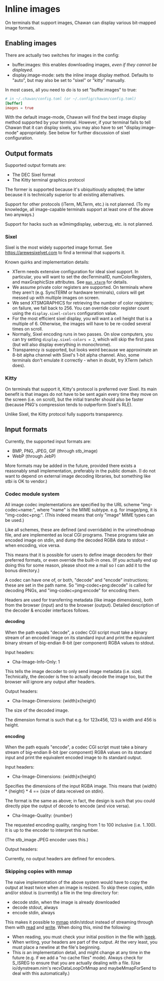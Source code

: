 <!-- MANON
% cha-image(5) | Image support in Chawan
MANOFF -->

# Inline images

On terminals that support images, Chawan can display various bit-mapped
image formats.

## Enabling images

There are actually two switches for images in the config:

* buffer.images: this enables downloading images, *even if they cannot
  be displayed*.
* display.image-mode: sets the inline image display method. Defaults to
  "auto", but may also be set to "sixel" or "kitty" manually.

In most cases, all you need to do is to set "buffer.images" to true:

```toml
# in ~/.chawan/config.toml (or ~/.config/chawan/config.toml)
[buffer]
images = true
```

With the default image-mode, Chawan will find the best image display
method supported by your terminal. However, if your terminal fails
to tell Chawan that it can display sixels, you may also have to set
"display.image-mode" appropriately.  See below for further discussion of
sixel configuration.

## Output formats

Supported output formats are:

* The DEC Sixel format
* The Kitty terminal graphics protocol

The former is supported because it's ubiquitiously adopted; the latter
because it is technically superior to all existing alternatives.

Support for other protocols (iTerm, MLTerm, etc.) is not planned. (To my
knowledge, all image-capable terminals support at least one of the
above two anyways.)

Support for hacks such as w3mimgdisplay, ueberzug, etc. is not planned.

### Sixel

Sixel is the most widely supported image format. See <https://arewesixelyet.com>
to find a terminal that supports it.

Known quirks and implementation details:

* XTerm needs extensive configuration for ideal sixel support. In
  particular, you will want to set the decTerminalID, numColorRegisters,
  and maxGraphicSize attributes. See [`man xterm`](man:xterm(1)) for details.
* We assume private color registers are supported. On terminals where
  they aren't (e.g. SyncTERM or hardware terminals), colors will get
  messed up with multiple images on screen.
* We send XTSMGRAPHICS for retrieving the number of color registers;
  on failure, we fall back to 256. You can override color register count
  using the `display.sixel-colors` configuration value.
* For the most efficient sixel display, you will want a cell height
  that is a multiple of 6. Otherwise, the images will have to be re-coded
  several times on scroll.
* Normally, Sixel encoding runs in two passes. On slow computers, you
  can try setting `display.sixel-colors = 2`, which will skip the first
  pass (but will also display everything in monochrome).
* Transparency *is* supported, but looks weird because we approximate an
  8-bit alpha channel with Sixel's 1-bit alpha channel. Also, some
  terminals don't emulate it correctly - when in doubt, try XTerm (which
  does).

### Kitty

On terminals that support it, Kitty's protocol is preferred over
Sixel. Its main benefit is that images do not have to be sent again
every time they move on the screen (i.e. on scroll), but the initial
transfer should also be faster (because PNG's compression tends to
outperform Sixel's RLE).

Unlike Sixel, the Kitty protocol fully supports transparency.

## Input formats

Currently, the supported input formats are:

* BMP, PNG, JPEG, GIF (through stb_image)
* WebP (through JebP)

More formats may be added in the future, provided there exists a
reasonably small implementation, preferably in the public domain. (I do
not want to depend on external image decoding libraries, but something
like stbi is OK to vendor.)

### Codec module system

All image codec implementations are specified by the URL scheme
"img-codec+name:", where "name" is the MIME subtype. e.g. for image/png,
it is "img-codec+png:". (This indeed means that only "image" MIME types
can be used.)

Like all schemes, these are defined (and overridable) in the
urimethodmap file, and are implemented as local CGI programs. These
programs take an encoded image on stdin, and dump the decoded RGBA data
to stdout - when encoding, vice versa.

This means that it is possible for users to define image decoders for
their preferred formats, or even override the built-in ones. (If you
actually end up doing this for some reason, please shoot me a mail so I
can add it to the bonus directory.)

A codec can have one of, or both, "decode" and "encode" instructions;
these are set in the path name. So "img-codec+png:decode" is called for
decoding PNGs, and "img-codec+png:encode" for encoding them.

Headers are used for transferring metadata (like image dimensions), both
from the browser (input) and to the browser (output). Detailed
description of the decoder & encoder interfaces follows.

#### decoding

When the path equals "decode", a codec CGI script must take a binary
stream of an encoded image on its standard input and print the
equivalent binary stream of big-endian 8-bit (per component) RGBA values
to stdout.

Input headers:

* Cha-Image-Info-Only: 1

This tells the image decoder to only send image metadata (i.e. size).
Technically, the decoder is free to actually decode the image too, but
the browser will ignore any output after headers.

Output headers:

* Cha-Image-Dimensions: {width}x{height}

The size of the decoded image.

The dimension format is such that e.g. for 123x456, 123 is width and 456
is height.

#### encoding

When the path equals "encode", a codec CGI script must take a binary
stream of big-endian 8-bit (per component) RGBA values on its standard
input and print the equivalent encoded image to its standard output.

Input headers:

* Cha-Image-Dimensions: {width}x{height}

Specifies the dimensions of the input RGBA image. This means that
{width} * {height} * 4 == {size of data received on stdin}.

The format is the same as above; in fact, the design is such that you
could directly pipe the output of decode to encode (and vice versa).

* Cha-Image-Quality: {number}

The requested encoding quality, ranging from 1 to 100 inclusive
(i.e. 1..100). It is up to the encoder to interpret this number.

(The stb_image JPEG encoder uses this.)

Output headers:

Currently, no output headers are defined for encoders.

### Skipping copies with mmap

The naive implementation of the above system would have to copy the
output at least twice when an image is resized. To skip these copies,
stdin and/or stdout is (currently) a file in the tmp directory for:

* decode stdin, when the image is already downloaded
* decode stdout, always
* encode stdin, always

This makes it possible to [mmap](man:mmap(3)) stdin/stdout
instead of streaming through them with [read](man:read(3)) and
[write](man:write(3)). When doing this, mind the following:

* When reading, you must check your initial position in the file with
  [lseek](man:lseek(3)).
* When writing, your headers are part of the output. At the very least,
  you must place a newline at the file's beginning.
* This *is* an implementation detail, and might change at any time in
  the future (e.g. if we add a "no cache files" mode). Always check
  for S_ISREG to ensure that you are actually dealing with a file.
  (Use io/dynstream.nim's recvDataLoopOrMmap and maybeMmapForSend
  to deal with this automatically.)

<!-- MANON

## See also

**cha**(1)
MANOFF -->
